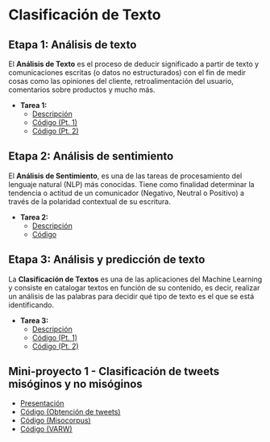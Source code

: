 # **Clasificación de Texto** 

## Etapa 1: Análisis de texto
El **Análisis de Texto** es el proceso de deducir significado a partir de texto y comunicaciones escritas (o datos no estructurados) con el fin de medir cosas como las opiniones del cliente, retroalimentación del usuario, comentarios sobre productos y mucho más.

- **Tarea 1:**
  - [Descripción](https://github.com/Zarcklet/ProcesamientoClasificacionDatos/blob/main/ClasificacionTexto/Tarea%201%20(Leobardo%20Garc%C3%ADa%20Reyes).pdf)
  - [Código (Pt. 1)](https://github.com/Zarcklet/ProcesamientoClasificacionDatos/blob/main/ClasificacionTexto/Tarea%201.%20An%C3%A1lisis%20de%20la%20descripci%C3%B3n%20de%20productos%20audiovisuales%20en%20la%20plataforma%20de%20Netflix%20(Pt1).ipynb)
  - [Código (Pt. 2)](https://github.com/Zarcklet/ProcesamientoClasificacionDatos/blob/main/ClasificacionTexto/Tarea%201.%20An%C3%A1lisis%20de%20la%20descripci%C3%B3n%20de%20productos%20audiovisuales%20en%20la%20plataforma%20de%20Netflix%20(Pt2).ipynb)


## Etapa 2: Análisis de sentimiento
El **Análisis de Sentimiento**, es una de las tareas de procesamiento del lenguaje natural (NLP) más conocidas. Tiene como finalidad determinar la tendencia o actitud de un comunicador (Negativo, Neutral o Positivo) a través de la polaridad contextual de su escritura.

- **Tarea 2:**
  - [Descripción](https://github.com/Zarcklet/ProcesamientoClasificacionDatos/blob/main/ClasificacionTexto/Tarea%202%20(Leobardo%20Garc%C3%ADa%20Reyes).pdf)
  - [Código](https://github.com/Zarcklet/ProcesamientoClasificacionDatos/blob/main/ClasificacionTexto/Tarea%202.%20An%C3%A1lisis%20de%20sentimiento%20de%20tweets%20realizados%20con%20el%20hashtag%20TheSocialDilemma.ipynb)


## Etapa 3: Análisis y predicción de texto
La **Clasificación de Textos** es una de las aplicaciones del Machine Learning y consiste en catalogar textos en función de su contenido, es decir, realizar un análisis de las palabras para decidir qué tipo de texto es el que se está identificando.

- **Tarea 3:**
  - [Descripción](https://github.com/Zarcklet/ProcesamientoClasificacionDatos/blob/main/Tarea%203%20(Leobardo%20Garc%C3%ADa%20Reyes).pdf)
  - [Código (Pt. 1)](https://github.com/Zarcklet/ProcesamientoClasificacionDatos/blob/main/Tarea%203.%20Clasificaci%C3%B3n%20de%20ciberbullying.ipynb)
  - [Código (Pt. 2)](https://github.com/Zarcklet/ProcesamientoClasificacionDatos/blob/main/ClasificacionTexto/Tarea%203.%20Clasificaci%C3%B3n%20de%20ciberbullying%20(Gr%C3%A1fico).ipynb)


## Mini-proyecto 1 - Clasificación de tweets misóginos y no misóginos
- [Presentación](https://github.com/Zarcklet/ProcesamientoClasificacionDatos/blob/main/ClasificacionTexto/Clasificaci%C3%B3n%20de%20tweets%20mis%C3%B3ginos%20y%20no%20mis%C3%B3ginos.pdf)
- [Código (Obtención de tweets)](https://github.com/Zarcklet/ProcesamientoClasificacionDatos/blob/main/ClasificacionTexto/Obtenci%C3%B3n%20de%20tweets.ipynb)
- [Código (Misocorpus)](https://github.com/Zarcklet/ProcesamientoClasificacionDatos/blob/main/ClasificacionTexto/Clasificaci%C3%B3n%20tweets%20misoginos%20(Misocorpus).ipynb)
- [Código (VARW)](https://github.com/Zarcklet/ProcesamientoClasificacionDatos/blob/main/ClasificacionTexto/Clasificaci%C3%B3n%20tweets%20misoginos%20(VARW).ipynb)
